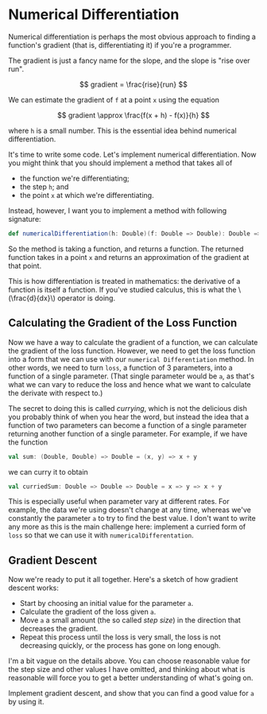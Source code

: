 # Numerical Differentiation

Numerical differentiation is perhaps the most obvious approach to finding a function's gradient (that is, differentiating it) if you're a programmer.

The gradient is just a fancy name for the slope, and the slope is "rise over run".

$$ gradient = \frac{rise}{run} $$

We can estimate the gradient of `f` at a point `x` using the equation

$$ gradient \approx \frac{f(x + h) - f(x)}{h} $$

where `h` is a small number. This is the essential idea behind numerical differentiation.

It's time to write some code. Let's implement numerical differentiation. Now you might think that you should implement a method that takes all of

- the function we're differentiating;
- the step `h`; and
- the point `x` at which we're differentiating.

Instead, however, I want you to implement a method with following signature:

```scala
def numericalDifferentiation(h: Double)(f: Double => Double): Double => Double
```

So the method is taking a function, and returns a function. The returned function takes in a point `x` and returns an approximation of the gradient at that point.

This is how differentiation is treated in mathematics: the derivative of a function is itself a function. If you've studied calculus, this is what the \\(\frac{d}{dx}\\) operator is doing.


## Calculating the Gradient of the Loss Function

Now we have a way to calculate the gradient of a function, we can calculate the gradient of the loss function. However, we need to get the loss function into a form that we can use with our `numerical Differentiation` method. In other words, we need to turn `loss`, a function of 3 parameters, into a function of a single parameter. (That single parameter would be `a`, as that's what we  can vary to reduce the loss and hence what we want to calculate the derivate with respect to.)

The secret to doing this is called *currying*, which is not the delicious dish you probably think of when you hear the word, but instead the idea that a function of two parameters can become a function of a single parameter returning another function of a single parameter. For example, if we have the function

```scala
val sum: (Double, Double) => Double = (x, y) => x + y
```

we can curry it to obtain

```scala
val curriedSum: Double => Double => Double = x => y => x + y
```

This is especially useful when parameter vary at different rates. For example, the data we're using doesn't change at any time, whereas we've constantly the parameter `a` to try to find the best value. I don't want to write any more as this is the main challenge here: implement a curried form of `loss` so that we can use it with `numericalDifferentation`.


## Gradient Descent

Now we're ready to put it all together. Here's a sketch of how gradient descent works:

- Start by choosing an initial value for the parameter `a`.
- Calculate the gradient of the loss given `a`. 
- Move `a` a small amount (the so called *step size*) in the direction that decreases the gradient.
- Repeat this process until the loss is very small, the loss is not decreasing quickly, or the process has gone on long enough.

I'm a bit vague on the details above. You can choose reasonable value for the step size and other values I have omitted, and thinking about what is reasonable will force you to get a better understanding of what's going on.

Implement gradient descent, and show that you can find a good value for `a` by using it.
